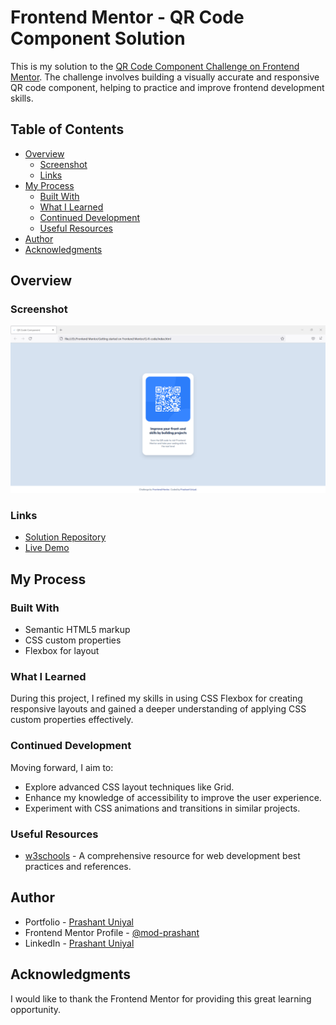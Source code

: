 # Frontend Mentor - QR Code Component Solution

This is my solution to the [QR Code Component Challenge on Frontend Mentor](https://www.frontendmentor.io/challenges/qr-code-component-iux_sIO_H). The challenge involves building a visually accurate and responsive QR code component, helping to practice and improve frontend development skills.

## Table of Contents

- [Overview](#overview)
  - [Screenshot](#screenshot)
  - [Links](#links)
- [My Process](#my-process)
  - [Built With](#built-with)
  - [What I Learned](#what-i-learned)
  - [Continued Development](#continued-development)
  - [Useful Resources](#useful-resources)
- [Author](#author)
- [Acknowledgments](#acknowledgments)

## Overview

### Screenshot

![Solution Screenshot](./screenshot.png)

### Links

- [Solution Repository](https://github.com/mod-prashant/Q-R-code)
- [Live Demo](https://q-r-code.vercel.app)

## My Process

### Built With

- Semantic HTML5 markup
- CSS custom properties
- Flexbox for layout

### What I Learned

During this project, I refined my skills in using CSS Flexbox for creating responsive layouts and gained a deeper understanding of applying CSS custom properties effectively.

### Continued Development

Moving forward, I aim to:
- Explore advanced CSS layout techniques like Grid.
- Enhance my knowledge of accessibility to improve the user experience.
- Experiment with CSS animations and transitions in similar projects.

### Useful Resources

- [w3schools](https://www.w3schools.com/) - A comprehensive resource for web development best practices and references.

## Author

- Portfolio - [Prashant Uniyal](https://resume8305.wordpress.com/)
- Frontend Mentor Profile - [@mod-prashant](https://www.frontendmentor.io/profile/mod-prashant)
- LinkedIn - [Prashant Uniyal](https://linkedin.com/in/prashant-uniyal-9ab235273/)

## Acknowledgments

I would like to thank the Frontend Mentor for providing this great learning opportunity.